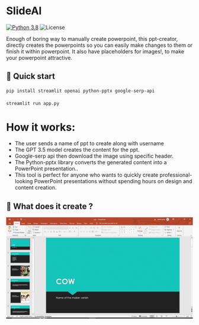 # SlideAI
[![Python 3.8](https://img.shields.io/badge/python-3.6-blue.svg)](https://www.python.org/downloads/release/python-360/)
![License](https://img.shields.io/github/license/AI4Finance-Foundation/fingpt.svg?color=brightgreen)

Enough of boring way to manually create powerpoint, this ppt-creator, directly creates the powerpoints so you can easily make changes to them or finish it within powerpoint.
It also have placeholders for images!, to make your powerpoint attractive.

## 🔧 Quick start
```bash
pip install streamlit openai python-pptx google-serp-api

streamlit run app.py
```
# How it works:
- The user sends a name of ppt to create along with username
- The GPT 3.5 model creates the content for the ppt.
- Google-serp api then download the image using specific header.
- The Python-pptx library converts the generated content into a PowerPoint presentation..
- This tool is perfect for anyone who wants to quickly create professional-looking PowerPoint presentations without spending hours on design and content creation.

## 📝 What does it create ?
![alt text](https://github.com/ashishjamarkattel/ppt-creator/blob/master/assets/cow-ppt.PNG)
